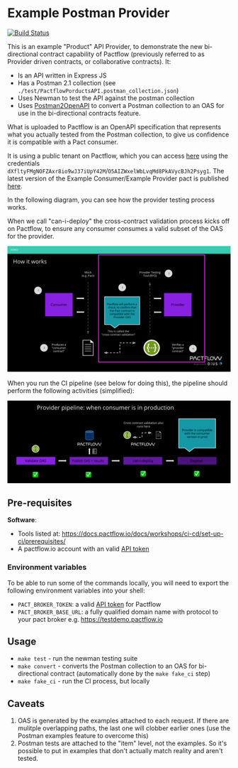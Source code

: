 # Example Postman Provider

[![Build Status](https://travis-ci.com/pactflow/example-provider-postman.svg?branch=master)](https://travis-ci.com/pactflow/example-provider-postman)

This is an example "Product" API Provider, to demonstrate the new bi-directional contract capability of Pactflow (previously referred to as Provider driven contracts, or collaborative contracts). It:

* Is an API written in Express JS
* Has a Postman 2.1 collection (see `./test/PactflowPorductsAPI.postman_collection.json`)
* Uses Newman to test the API against the postman collection
* Uses [Postman2OpenAPI](https://github.com/kevinswiber/postman2openapi) to convert a Postman collection to an OAS for use in the bi-directional contracts feature.

What is uploaded to Pactflow is an OpenAPI specification that represents what you actually tested from the Postman collection, to give us confidence it is compatible with a Pact consumer.

It is using a public tenant on Pactflow, which you can access [here](https://test.pact.dius.com.au) using the credentials `dXfltyFMgNOFZAxr8io9wJ37iUpY42M`/`O5AIZWxelWbLvqMd8PkAVycBJh2Psyg1`. The latest version of the Example Consumer/Example Provider pact is published [here](https://test.pact.dius.com.au/pacts/provider/pactflow-example-provider-postman/consumer/pactflow-example-consumer/latest).

In the following diagram, you can see how the provider testing process works.

When we call "can-i-deploy" the cross-contract validation process kicks off on Pactflow, to ensure any consumer consumes a valid subset of the OAS for the provider.

![Provider Test](docs/provider-scope.png "Provider Test")

When you run the CI pipeline (see below for doing this), the pipeline should perform the following activities (simplified):

![Provider Pipeline](docs/provider-pipeline.png "Provider Pipeline")

## Pre-requisites

**Software**:

* Tools listed at: https://docs.pactflow.io/docs/workshops/ci-cd/set-up-ci/prerequisites/
* A pactflow.io account with an valid [API token](https://docs.pactflow.io/docs/getting-started/#configuring-your-api-token)

### Environment variables

To be able to run some of the commands locally, you will need to export the following environment variables into your shell:

* `PACT_BROKER_TOKEN`: a valid [API token](https://docs.pactflow.io/docs/getting-started/#configuring-your-api-token) for Pactflow
* `PACT_BROKER_BASE_URL`: a fully qualified domain name with protocol to your pact broker e.g. https://testdemo.pactflow.io

## Usage

* `make test` - run the newman testing suite
* `make convert` - converts the Postman collection to an OAS for bi-directional contract (automatically done by the `make fake_ci` step)
* `make fake_ci` - run the CI process, but locally

## Caveats

1. OAS is generated by the examples attached to each request. If there are mulitple overlapping paths, the last one will clobber earlier ones (use the Postman examples feature to overcome this)
1. Postman tests are attached to the "item" level, not the examples. So it's possible to put in examples that don't actually match reality and aren't tested.